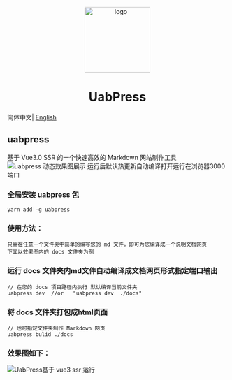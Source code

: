 <p align="center">
  <a href="https://github.com/uabjs/uabpress" target="_blank">
    <img width="150" src="https://avatars1.githubusercontent.com/u/73016681?s=200&v=4" alt="logo">
  </a>
</p>

<div align="center">
<h1>UabPress</h1>
</div>

简体中文| [English](https://github.com/uabjs/uabpress/blob/main/README_en-US.md)

## uabpress
基于 Vue3.0 SSR 的一个快速高效的 Markdown 网站制作工具
![uabpress 动态效果图展示](https://img-blog.csdnimg.cn/20201206225626894.gif)
运行后默认热更新自动编译打开运行在浏览器3000端口

### 全局安装 uabpress 包
```
yarn add -g uabpress
```

### 使用方法：
```
只需在任意一个文件夹中简单的编写您的 md 文件，即可为您编译成一个说明文档网页
下面以效果图内的 docs 文件夹为例
```

### 运行 docs 文件夹内md文件自动编译成文档网页形式指定端口输出
```
// 在您的 docs 项目路径内执行 默认编译当前文件夹
uabpress dev  //or   "uabpress dev  ./docs"
```

### 将 docs 文件夹打包成html页面
```
// 也可指定文件夹制作 Markdown 网页
uabpress bulid ./docs
```

### 效果图如下：
![UabPress基于 vue3 ssr 运行](https://img-blog.csdnimg.cn/20201206234140347.png?x-oss-process=image/watermark,type_ZmFuZ3poZW5naGVpdGk,shadow_10,text_aHR0cHM6Ly9ibG9nLmNzZG4ubmV0L3FxXzQxNjE0OTI4,size_16,color_FFFFFF,t_70)